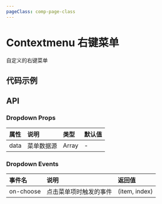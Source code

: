 ```yaml
---
pageClass: comp-page-class
---
```

# Contextmenu 右键菜单
自定义的右键菜单

## 代码示例

<ClientOnly>
<componetTemplate title="基本使用" template="ui/templates/contextmenu/1.html">
    <template v-slot:demo>
        <contextmenu :data="actions" @on-choose="doAction">
            右键点击
        </contextmenu>
    </template>
    <template v-slot:description>
        <p>在data中提供下拉菜单数据内容，数据格式见API</p>
    </template>
</componetTemplate>
</ClientOnly>

<script>
export default {
    data() {
        return {
            actions: [ '新增', '删除', '复制']
        }
    },
    methods: {
        doAction (data, index) {
            this.$Toast("点击了" + data + index)
        }
    }
}
</script>

## API

### Dropdown Props
|  属性   |                                 说明                                 |        类型         |       默认值        |
|:------- |:-------------------------------------------------------------------- |:------------------- |:------------------- |
| data    | 菜单数据源                                                           | Array               | -                    |

### Dropdown Events
|   事件名    |          说明          | 返回值 |
|:----------- |:---------------------- |:------ |
| on-choose | 点击菜单项时触发的事件 | (item, index)  |

